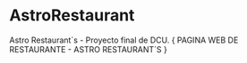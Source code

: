 # AstroRestaurant
Astro Restaurant´s - Proyecto final de DCU.
{ PAGINA WEB DE RESTAURANTE - ASTRO RESTAURANT´S }
